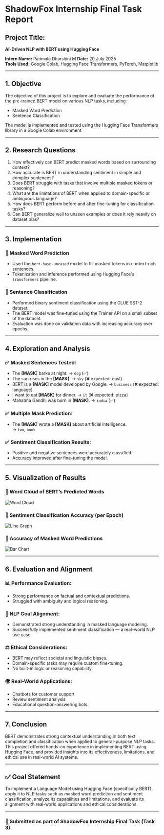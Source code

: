 # ShadowFox Internship Final Task Report

## Project Title: 
**AI-Driven NLP with BERT using Hugging Face**

**Intern Name:** Parimala Dharshini M 
**Date:** 20 July 2025  
**Tools Used:** Google Colab, Hugging Face Transformers, PyTorch, Matplotlib

---

## 1. Objective

The objective of this project is to explore and evaluate the performance of the pre-trained BERT model on various NLP tasks, including:

- Masked Word Prediction
- Sentence Classification

The model is implemented and tested using the Hugging Face Transformers library in a Google Colab environment.

---

## 2. Research Questions

1. How effectively can BERT predict masked words based on surrounding context?
2. How accurate is BERT in understanding sentiment in simple and complex sentences?
3. Does BERT struggle with tasks that involve multiple masked tokens or reasoning?
4. What are the limitations of BERT when applied to domain-specific or ambiguous language?
5. How does BERT perform before and after fine-tuning for classification tasks?
6. Can BERT generalize well to unseen examples or does it rely heavily on dataset bias?

---

## 3. Implementation

### 🔹 Masked Word Prediction
- Used the `bert-base-uncased` model to fill masked tokens in context-rich sentences.
- Tokenization and inference performed using Hugging Face's `transformers` pipeline.

### 🔹 Sentence Classification
- Performed binary sentiment classification using the GLUE SST-2 dataset.
- The BERT model was fine-tuned using the Trainer API on a small subset of the dataset.
- Evaluation was done on validation data with increasing accuracy over epochs.

---

## 4. Exploration and Analysis

### ✅ Masked Sentences Tested:
- The **[MASK]** barks at night. → `dog` (✅)
- The sun rises in the **[MASK]**. → `sky` (❌ expected: east)
- BERT is a **[MASK]** model developed by Google. → `business` (❌ expected: language)
- I want to eat **[MASK]** for dinner. → `it` (❌ expected: pizza)
- Mahatma Gandhi was born in **[MASK]**. → `india` (✅)

### ✅ Multiple Mask Prediction:
- The **[MASK]** wrote a **[MASK]** about artificial intelligence.  
  → `two`, `book`

### ✅ Sentiment Classification Results:
- Positive and negative sentences were accurately classified.
- Accuracy improved after fine-tuning the model.

---

## 5. Visualization of Results

### 🔸 Word Cloud of BERT’s Predicted Words
![Word Cloud](35eb5e3d-422a-4058-9b4a-76a4c1089788.png)

### 🔸 Sentiment Classification Accuracy (per Epoch)
![Line Graph](ea6328db-c365-47a8-8690-7d9851aec23d.png)

### 🔸 Accuracy of Masked Word Predictions
![Bar Chart](eb8d11fe-bb84-489b-8b56-8a2e6c77b932.png)

---

## 6. Evaluation and Alignment

### 📊 Performance Evaluation:
- Strong performance on factual and contextual predictions.
- Struggled with ambiguity and logical reasoning.

### 🎯 NLP Goal Alignment:
- Demonstrated strong understanding in masked language modeling.
- Successfully implemented sentiment classification — a real-world NLP use case.

### ⚖️ Ethical Considerations:
- BERT may reflect societal and linguistic biases.
- Domain-specific tasks may require custom fine-tuning.
- No built-in logic or reasoning capability.

### 🌍 Real-World Applications:
- Chatbots for customer support
- Review sentiment analysis
- Educational question-answering bots

---

## 7. Conclusion

BERT demonstrates strong contextual understanding in both text completion and classification when applied to general-purpose NLP tasks. This project offered hands-on experience in implementing BERT using Hugging Face, and provided insights into its effectiveness, limitations, and ethical use in real-world AI systems.

---

## ✅ Goal Statement

To implement a Language Model using Hugging Face (specifically BERT), apply it to NLP tasks such as masked word prediction and sentiment classification, analyze its capabilities and limitations, and evaluate its alignment with real-world applications and ethical considerations.

---

### 📝 Submitted as part of **ShadowFox Internship Final Task (Task 3)**
